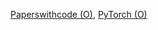 [Paperswithcode (O)](https://paperswithcode.com/paper/pruning-filters-for-efficient-convnets), [PyTorch (O)](https://github.com/tyui592/Pruning_filters_for_efficient_convnets)